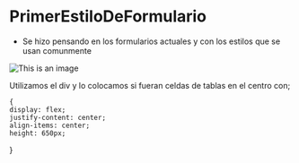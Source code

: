 # PrimerEstiloDeFormulario

* Se hizo pensando en los formularios actuales  y con los estilos que se usan comunmente 

![This is an image](https://user-images.githubusercontent.com/108433450/192169784-99986f9e-8a0b-4e1c-bd4b-4c1eba43def6.PNG)


Utilizamos el div y lo colocamos si fueran celdas de tablas en el centro
con; 


    
    {
    display: flex;
    justify-content: center;
    align-items: center;
    height: 650px;
   }







